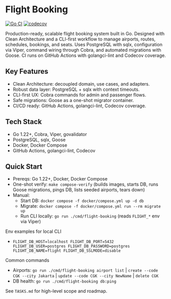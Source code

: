 # Flight Booking

[![Go CI](https://github.com/ambiyansyah-risyal/flight-booking/actions/workflows/ci.yml/badge.svg?branch=main)](https://github.com/ambiyansyah-risyal/flight-booking/actions/workflows/ci.yml)
[![codecov](https://codecov.io/gh/ambiyansyah-risyal/flight-booking/branch/main/graph/badge.svg)](https://codecov.io/gh/ambiyansyah-risyal/flight-booking)

Production-ready, scalable flight booking system built in Go. Designed with Clean Architecture and a CLI-first workflow to manage airports, routes, schedules, bookings, and seats. Uses PostgreSQL with sqlx, configuration via Viper, command wiring through Cobra, and automated migrations with Goose. CI runs on GitHub Actions with golangci-lint and Codecov coverage.

## Key Features
- Clean Architecture: decoupled domain, use cases, and adapters.
- Robust data layer: PostgreSQL + sqlx with context timeouts.
- CLI-first UX: Cobra commands for admin and passenger flows.
- Safe migrations: Goose as a one-shot migrator container.
- CI/CD ready: GitHub Actions, golangci-lint, Codecov coverage.

## Tech Stack
- Go 1.22+, Cobra, Viper, govalidator
- PostgreSQL, sqlx, Goose
- Docker, Docker Compose
- GitHub Actions, golangci-lint, Codecov

## Quick Start
- Prereqs: Go 1.22+, Docker, Docker Compose
- One-shot verify: `make compose-verify` (builds images, starts DB, runs Goose migrations, pings DB, lists seeded airports, tears down)
- Manual:
  - Start DB: `docker compose -f docker/compose.yml up -d db`
  - Migrate: `docker compose -f docker/compose.yml run --rm migrate up`
  - Run CLI locally: `go run ./cmd/flight-booking` (reads `FLIGHT_*` env via Viper)

Env examples for local CLI
- `FLIGHT_DB_HOST=localhost FLIGHT_DB_PORT=5432 FLIGHT_DB_USER=postgres FLIGHT_DB_PASSWORD=postgres FLIGHT_DB_NAME=flight FLIGHT_DB_SSLMODE=disable`

Common commands
- Airports: `go run ./cmd/flight-booking airport list` | `create --code CGK --city Jakarta` | `update --code CGK --city NewName` | `delete CGK`
- DB health: `go run ./cmd/flight-booking db:ping`

See `TASKS.md` for high-level scope and roadmap.
